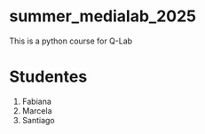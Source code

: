 # summer_medialab_2025
This is a python course for Q-Lab 

# Studentes 
1. Fabiana 
2. Marcela 
3. Santiago 
